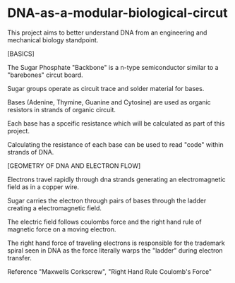 # DNA-as-a-modular-biological-circut

This project aims to better understand DNA from an engineering and mechanical biology standpoint.

[BASICS]

The Sugar Phosphate "Backbone" is a n-type semiconductor similar to a "barebones" circut board.

Sugar groups operate as circuit trace and solder material for bases.

Bases (Adenine, Thymine, Guanine and Cytosine) are used as organic resistors in strands of organic circuit.

Each base has a spceific resistance which will be calculated as part of this project.

Calculating the resistance of each base can be used to read "code" within strands of DNA.



[GEOMETRY OF DNA AND ELECTRON FLOW]

Electrons travel rapidly through dna strands generating an electromagnetic field as in a copper wire.

Sugar carries the electron through pairs of bases through the ladder creating a electromagnetic field.

The electric field follows coulombs force and the right hand rule of magnetic force on a moving electron.

The right hand force of traveling electrons is responsible for the trademark spiral seen in DNA as the force literally warps the "ladder" during electron transfer.

Reference "Maxwells Corkscrew", "Right Hand Rule Coulomb's Force"
